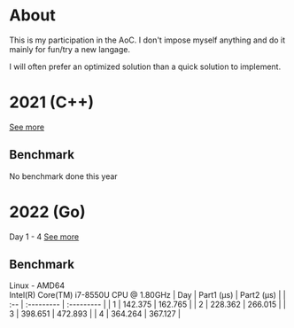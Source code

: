 # About
This is my participation in the AoC. 
I don't impose myself anything and do it mainly for fun/try a new langage.

I will often prefer an optimized solution than a quick solution to implement.


# 2021 (C++)
[See more](2021)
## Benchmark
No benchmark done this year

# 2022 (Go)
Day 1 - 4 
[See more](2022) 
## Benchmark 
Linux - AMD64  
Intel(R) Core(TM) i7-8550U CPU @ 1.80GHz
| Day  | Part1 (µs) | Part2 (µs) |
| :-- | :--------- | :--------- |
| 1  | 142.375 | 162.765 | 
| 2  | 228.362 | 266.015 | 
| 3  | 398.651 | 472.893 | 
| 4  | 364.264 | 367.127 | 


